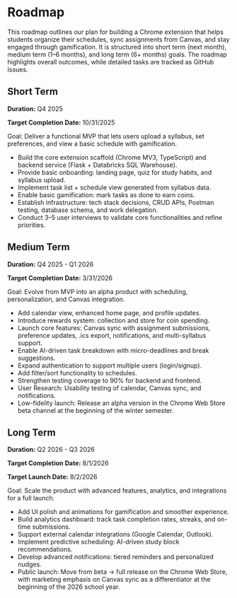 # Roadmap

This roadmap outlines our plan for building a Chrome extension that helps students organize their schedules, sync assignments from Canvas, and stay engaged through gamification. It is structured into short term (next month), medium term (1–6 months), and long term (6+ months) goals. The roadmap highlights overall outcomes, while detailed tasks are tracked as GitHub Issues.

## Short Term

**Duration:** Q4 2025

**Target Completion Date:** 10/31/2025

Goal: Deliver a functional MVP that lets users upload a syllabus, set preferences, and view a basic schedule with gamification.
- Build the core extension scaffold (Chrome MV3, TypeScript) and backend service (Flask + Databricks SQL Warehouse).
- Provide basic onboarding: landing page, quiz for study habits, and syllabus upload.
- Implement task list + schedule view generated from syllabus data.
- Enable basic gamification: mark tasks as done to earn coins.
- Establish infrastructure: tech stack decisions, CRUD APIs, Postman testing, database schema, and work delegation.
- Conduct 3–5 user interviews to validate core functionalities and refine priorities.

## Medium Term

**Duration:** Q4 2025 - Q1 2026

**Target Completion Date:** 3/31/2026

Goal: Evolve from MVP into an alpha product with scheduling, personalization, and Canvas integration.
- Add calendar view, enhanced home page, and profile updates.
- Introduce rewards system: collection and store for coin spending.
- Launch core features: Canvas sync with assignment submissions, preference updates, .ics export, notifications, and multi-syllabus support.
- Enable AI-driven task breakdown with micro-deadlines and break suggestions.
- Expand authentication to support multiple users (login/signup).
- Add filter/sort functionality to schedules.
- Strengthen testing coverage to 90% for backend and frontend.
- User Research: Usability testing of calendar, Canvas sync, and notifications.
- Low-fidelity launch: Release an alpha version in the Chrome Web Store beta channel at the beginning of the winter semester.

## Long Term

**Duration:** Q2 2026 - Q3 2026

**Target Completion Date:** 8/1/2026

**Target Launch Date:** 8/2/2026

Goal: Scale the product with advanced features, analytics, and integrations for a full launch.
- Add UI polish and animations for gamification and smoother experience.
- Build analytics dashboard: track task completion rates, streaks, and on-time submissions.
- Support external calendar integrations (Google Calendar, Outlook).
- Implement predictive scheduling: AI-driven study block recommendations.
- Develop advanced notifications: tiered reminders and personalized nudges.
- Public launch: Move from beta → full release on the Chrome Web Store, with marketing emphasis on Canvas sync as a differentiator at the beginning of the 2026 school year.
 
